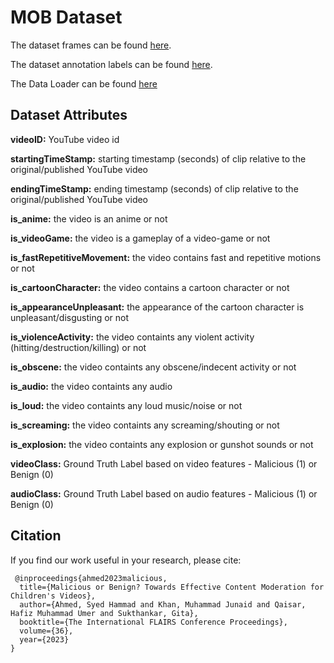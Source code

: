 # MOB Dataset

The dataset frames can be found [here](https://drive.google.com/file/d/1Zjib-WaF5hk3wVrj5eW6ewdpMFcn45Wo/view?usp=drive_link).

The dataset annotation labels can be found [here](https://github.com/syedhammadahmed/mob/blob/main/mob.csv).

The Data Loader can be found [here](mob_dataloader)

## **Dataset Attributes**

**videoID:** YouTube video id

**startingTimeStamp:**  starting timestamp (seconds) of clip relative to the original/published YouTube video

**endingTimeStamp:**  ending timestamp (seconds) of clip relative to the original/published YouTube video 

**is_anime:** the video is an anime or not

**is_videoGame:** the video is a gameplay of a video-game or not

**is_fastRepetitiveMovement:** the video contains fast and repetitive motions or not

**is_cartoonCharacter:** the video contains a cartoon character or not

**is_appearanceUnpleasant:** the appearance of the cartoon character is unpleasant/disgusting or not

**is_violenceActivity:** the video containts any violent activity (hitting/destruction/killing) or not

**is_obscene:** the video containts any obscene/indecent activity or not

**is_audio:** the video containts any audio

**is_loud:** the video containts any loud music/noise or not

**is_screaming:** the video containts any screaming/shouting or not

**is_explosion:** the video containts any explosion or gunshot sounds or not

**videoClass:** Ground Truth Label based on video features - Malicious (1) or Benign (0)

**audioClass:** Ground Truth Label based on audio features - Malicious (1) or Benign (0)



## **Citation**

If you find our work useful in your research, please cite:
```
 @inproceedings{ahmed2023malicious,
  title={Malicious or Benign? Towards Effective Content Moderation for Children's Videos},
  author={Ahmed, Syed Hammad and Khan, Muhammad Junaid and Qaisar, Hafiz Muhammad Umer and Sukthankar, Gita},
  booktitle={The International FLAIRS Conference Proceedings},
  volume={36},
  year={2023}
}
```
